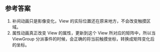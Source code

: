 ## 参考答案

1. 补间动画只是影像变化，View 的实际位置还在原来地方，不会改变触摸区域。
2. 属性动画真正改变 View 的属性，更新到这个 View 所对应的矩阵中，所以当 ViewGroup 分派事件的时候，会正确的将当前触摸坐标，转换成矩阵变化后的坐标。